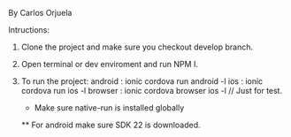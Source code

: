 By Carlos Orjuela 

Intructions: 


1) Clone the project and make sure you checkout develop branch. 
2) Open terminal or dev enviroment and run NPM I.
3) To run the project:
    android : ionic cordova run android -l
    ios : ionic cordova run ios -l
    browser : ionic cordova browser ios -l // Just for test. 
    
    * Make sure  native-run is installed globally 
    
    ** For android make sure SDK 22 is downloaded. 
    
    
    
